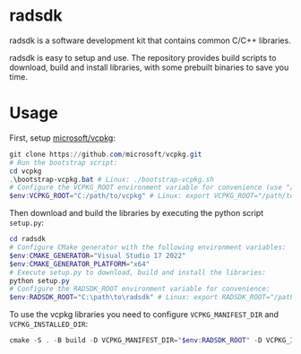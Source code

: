 # radsdk

radsdk is a software development kit that contains common C/C++ libraries.

radsdk is easy to setup and use. The repository provides build scripts to download, build and install libraries, with some prebuilt binaries to save you time.

# Usage

First, setup [microsoft/vcpkg](https://github.com/microsoft/vcpkg):

```powershell
git clone https://github.com/microsoft/vcpkg.git
# Run the bootstrap script:
cd vcpkg
.\bootstrap-vcpkg.bat # Linux: ./bootstrap-vcpkg.sh
# Configure the VCPKG_ROOT environment variable for convenience (use "/" as the directory separator):
$env:VCPKG_ROOT="C:/path/to/vcpkg" # Linux: export VCPKG_ROOT="/path/to/vcpkg"
```

Then download and build the libraries by executing the python script `setup.py`:

```powershell
cd radsdk
# Configure CMake generator with the following environment variables:
$env:CMAKE_GENERATOR="Visual Studio 17 2022"
$env:CMAKE_GENERATOR_PLATFORM="x64"
# Execute setup.py to download, build and install the libraries:
python setup.py
# Configure the RADSDK_ROOT environment variable for convenience:
$env:RADSDK_ROOT="C:\path\to\radsdk" # Linux: export RADSDK_ROOT="/path/to/radsdk"
```

To use the vcpkg libraries you need to configure `VCPKG_MANIFEST_DIR` and `VCPKG_INSTALLED_DIR`:

```powershell
cmake -S . -B build -D VCPKG_MANIFEST_DIR="$env:RADSDK_ROOT" -D VCPKG_INSTALLED_DIR="$env:RADSDK_ROOT/vcpkg_installed"
```
